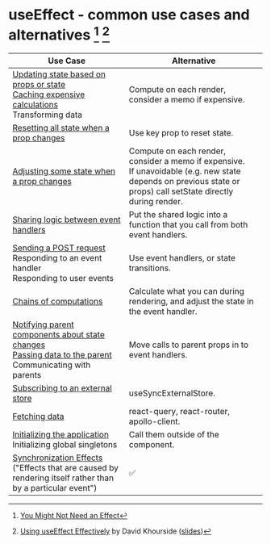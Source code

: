# useEffect - common use cases and alternatives [^1] [^2]

| Use Case | Alternative |
|-|-|
| [Updating state based on props or state](https://beta.reactjs.org/learn/you-might-not-need-an-effect#updating-state-based-on-props-or-state) <br> [Caching expensive calculations](https://beta.reactjs.org/learn/you-might-not-need-an-effect#caching-expensive-calculations) <br>  Transforming data  | Compute on each render, consider a memo if expensive. |
| [Resetting all state when a prop changes](https://beta.reactjs.org/learn/you-might-not-need-an-effect#resetting-all-state-when-a-prop-changes) | Use key prop to reset state. |
| [Adjusting some state when a prop changes](https://beta.reactjs.org/learn/you-might-not-need-an-effect#adjusting-some-state-when-a-prop-changes) | Compute on each render, consider a memo if expensive. <br> If unavoidable (e.g. new state depends on previous state or props) call setState directly during render. |
| [Sharing logic between event handlers](https://beta.reactjs.org/learn/you-might-not-need-an-effect#sharing-logic-between-event-handlers) | Put the shared logic into a function that you call from both event handlers. |
| [Sending a POST request](https://beta.reactjs.org/learn/you-might-not-need-an-effect#sending-a-post-request) <br> Responding to an event handler <br> Responding to user events | Use event handlers, or state transitions. |
| [Chains of computations](https://beta.reactjs.org/learn/you-might-not-need-an-effect#chains-of-computations) | Calculate what you can during rendering, and adjust the state in the event handler. |
| [Notifying parent components about state changes](https://beta.reactjs.org/learn/you-might-not-need-an-effect#notifying-parent-components-about-state-changes) <br> [Passing data to the parent](https://beta.reactjs.org/learn/you-might-not-need-an-effect#passing-data-to-the-parent) <br> Communicating with parents | Move calls to parent props in to event handlers. |
| [Subscribing to an external store](https://beta.reactjs.org/learn/you-might-not-need-an-effect#subscribing-to-an-external-store) | useSyncExternalStore. |
| [Fetching data](https://beta.reactjs.org/learn/you-might-not-need-an-effect#fetching-data) | react-query, react-router, apollo-client. |
| [Initializing the application](https://beta.reactjs.org/learn/you-might-not-need-an-effect#initializing-the-application) <br> Initializing global singletons | Call them outside of the component. |
| [Synchronization Effects](https://beta.reactjs.org/learn/synchronizing-with-effects) ("Effects that are caused by rendering itself rather than by a particular event") | ✅ |

[^1]: [You Might Not Need an Effect](https://beta.reactjs.org/learn/you-might-not-need-an-effect)
[^2]: [Using useEffect Effectively](https://youtu.be/lrs8FNSUdkw?t=18990) by David Khourside ([slides](https://slides.com/davidkhourshid/using-useeffect-effectively))
